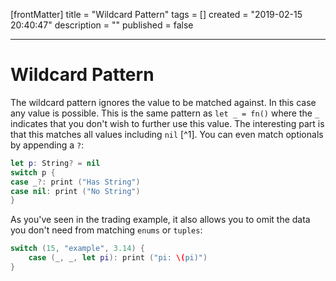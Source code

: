 [frontMatter]
title = "Wildcard Pattern"
tags = []
created = "2019-02-15 20:40:47"
description = ""
published = false

---

# Wildcard Pattern

The wildcard pattern ignores the value to be matched against. In this
case any value is possible. This is the same pattern as `let _ = fn()`
where the `_` indicates that you don\'t wish to further use this value.
The interesting part is that this matches all values including `nil`
[^1]. You can even match optionals by appending a `?`:

``` Swift
let p: String? = nil
switch p {
case _?: print ("Has String")
case nil: print ("No String")
}
```

As you\'ve seen in the trading example, it also allows you to omit the
data you don\'t need from matching `enums` or `tuples`:

``` Swift
switch (15, "example", 3.14) {
    case (_, _, let pi): print ("pi: \(pi)")
}
```
